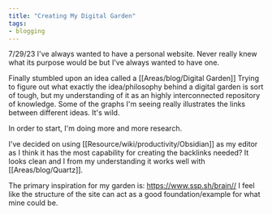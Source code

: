```yaml
---
title: "Creating My Digital Garden"
tags:
- blogging
---
```


7/29/23
I've always wanted to have a personal website. Never really knew what its purpose would be but I've always wanted to have one. 

Finally stumbled upon an idea called a [[Areas/blog/Digital Garden]]
Trying to figure out what exactly the idea/philosophy behind a digital garden is sort of tough, but my understanding of it as an highly interconnected repository of knowledge. 
Some of the graphs I'm seeing really illustrates the links between different ideas. It's wild. 

In order to start, I'm doing more and more research. 

I've decided on using [[Resource/wiki/productivity/Obsidian]] as my editor as I think it has the most capability for creating the backlinks needed? It looks clean and I from my understanding it works well with [[Areas/blog/Quartz]].

The primary inspiration for my garden is: https://www.ssp.sh/brain// 
I feel like the structure of the site can act as a good foundation/example for what mine could be.